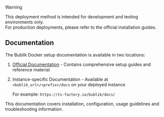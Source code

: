 > [!WARNING]
> This deployment method is intended for development and testing environments only. <br />
> For production deployments, please refer to the official installation guides.

## Documentation

The Bublik Docker setup documentation is available in two locations:

1. [Official Documentation](https://ts-factory.github.io/bublik-release/docker/setup) - Contains comprehensive setup guides and reference material
2. Instance-specific Documentation - Available at `<bublik_url>/<prefix>/docs` on your deployed instance

   For example: `https://ts-factory.io/bublik/docs/`

This documentation covers installation, configuration, usage guidelines and troubleshooting information.
